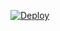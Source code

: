 [![Deploy](https://www.herokucdn.com/deploy/button.svg)](https://heroku.com/deploy?template=https://github.com/matesa/WhatsAsenaDuplicated)
